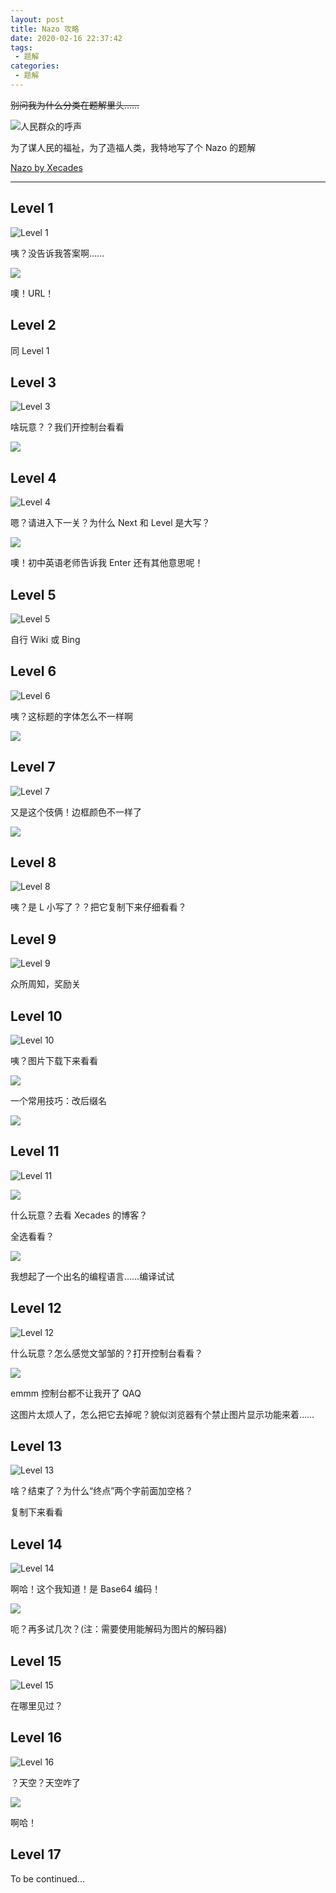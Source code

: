 ```yaml
---
layout: post
title: Nazo 攻略
date: 2020-02-16 22:37:42
tags:
 - 题解
categories:
 - 题解
---
```


~~别问我为什么分类在题解里头……~~

![人民群众的呼声](https://cdn.xecades.xyz/image/NazoXecades-pic1.png)

为了谋人民的福祉，为了造福人类，我特地写了个 Nazo 的题解

<a href="https://nazo.xecades.xyz/" class="LinkCard">Nazo by Xecades</a>

<!-- more -->

---
## Level 1

![Level 1](https://cdn.xecades.xyz/image/NazoXecades-pic2.png)

咦？没告诉我答案啊……

![](https://cdn.xecades.xyz/image/NazoXecades-pic3.png)

噢！URL！

## Level 2

同 Level 1

## Level 3

![Level 3](https://cdn.xecades.xyz/image/NazoXecades-pic4.png)

啥玩意？？我们开控制台看看

![](https://cdn.xecades.xyz/image/NazoXecades-pic5.png)

## Level 4

![Level 4](https://cdn.xecades.xyz/image/NazoXecades-pic6.png)

嗯？请进入下一关？为什么 Next 和 Level 是大写？

![](https://cdn.xecades.xyz/image/NazoXecades-pic7.png)

噢！初中英语老师告诉我 Enter 还有其他意思呢！

## Level 5

![Level 5](https://cdn.xecades.xyz/image/NazoXecades-pic8.png)

自行 Wiki 或 Bing

## Level 6

![Level 6](https://cdn.xecades.xyz/image/NazoXecades-pic9.png)

咦？这标题的字体怎么不一样啊

![](https://cdn.xecades.xyz/image/NazoXecades-pic10.png)

## Level 7

![Level 7](https://cdn.xecades.xyz/image/NazoXecades-pic11.png)

又是这个伎俩！边框颜色不一样了

![](https://cdn.xecades.xyz/image/NazoXecades-pic12.png)

## Level 8

![Level 8](https://cdn.xecades.xyz/image/NazoXecades-pic13.png)

咦？是 L 小写了？？把它复制下来仔细看看？

## Level 9

![Level 9](https://cdn.xecades.xyz/image/NazoXecades-pic14.png)

众所周知，奖励关

## Level 10

![Level 10](https://cdn.xecades.xyz/image/NazoXecades-pic15.png)

咦？图片下载下来看看

![](https://cdn.xecades.xyz/image/NazoXecades-pic16.png)

一个常用技巧：改后缀名

![](https://cdn.xecades.xyz/image/NazoXecades-pic17.png)

## Level 11

![Level 11](https://cdn.xecades.xyz/image/NazoXecades-pic18.png)

![](https://cdn.xecades.xyz/image/NazoXecades-pic19.png)

什么玩意？去看 Xecades 的博客？

全选看看？

![](https://cdn.xecades.xyz/image/NazoXecades-pic20.png)

我想起了一个出名的编程语言……编译试试

## Level 12

![Level 12](https://cdn.xecades.xyz/image/NazoXecades-pic21.png)

什么玩意？怎么感觉文邹邹的？打开控制台看看？

![](https://cdn.xecades.xyz/image/NazoXecades-pic22.png)

emmm 控制台都不让我开了 QAQ

这图片太烦人了，怎么把它去掉呢？貌似浏览器有个禁止图片显示功能来着……

## Level 13

![Level 13](https://cdn.xecades.xyz/image/NazoXecades-pic23.png)

啥？结束了？为什么“终点”两个字前面加空格？

复制下来看看

## Level 14

![Level 14](https://cdn.xecades.xyz/image/NazoXecades-pic24.png)

啊哈！这个我知道！是 Base64 编码！

![](https://cdn.xecades.xyz/image/NazoXecades-pic25.png)

呃？再多试几次？(注：需要使用能解码为图片的解码器)

## Level 15

![Level 15](https://cdn.xecades.xyz/image/NazoXecades-pic26.png)

在哪里见过？

## Level 16

![Level 16](https://cdn.xecades.xyz/image/NazoXecades-pic27.png)

？天空？天空咋了

![](https://cdn.xecades.xyz/image/NazoXecades-pic28.png)

啊哈！

## Level 17

To be continued...